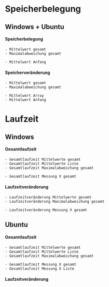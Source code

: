 # Speicherbelegung
## Windows + Ubuntu

#### Speicherbelegung
    - Mittelwert gesamt
    - Maximalabweichung gesamt

    - Mittelwert Anfang

#### Speicherveränderung
    - Mittelwert gesamt
    - Maximalabweichung gesamt

    - Mittelwert Array
    - Mittelwert Anfang


# Laufzeit
## Windows
#### Gesamtlaufzeit
    - Gesamtlaufzeit Mittelwerte gesamt
    - Gesamtlaufzeit Mittelwerte Liste
    - Gesamtlaufzeit Maximalabweichung gesamt

    - Gesamtlaufzeit Messung X gesamt

#### Laufzeitveränderung 
    - Laufzeitveränderung Mittelwerte gesamt
    - Laufzeitveränderung Maximalabweichung gesamt

    - Laufzeitveränderung Messung X gesamt


## Ubuntu
#### Gesamtlaufzeit
    - Gesamtlaufzeit Mittelwerte gesamt
    - Gesamtlaufzeit Mittelwerte Liste
    - Gesamtlaufzeit Maximalabweichung gesamt

    - Gesamtlaufzeit Messung X gesamt
    - Gesamtlaufzeit Messung X Liste

#### Laufzeitveränderung
    
